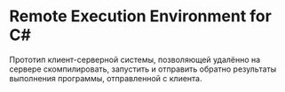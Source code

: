 # Remote Execution Environment for C#
Прототип клиент-серверной системы, позволяющей удалённо на сервере скомпилировать, запустить и отправить обратно результаты выполнения программы, отправленной с клиента.
